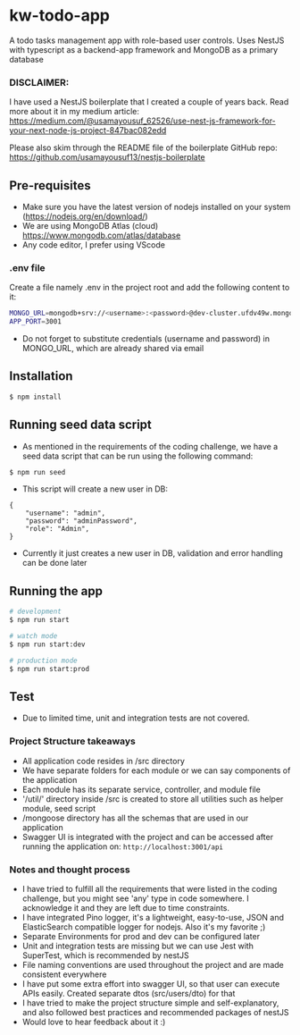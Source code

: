 # kw-todo-app

A todo tasks management app with role-based user controls. Uses NestJS with typescript as a backend-app framework and MongoDB as a primary database

### DISCLAIMER:
I have used a NestJS boilerplate that I created a couple of years back. Read more about it in my medium article:
https://medium.com/@usamayousuf_62526/use-nest-js-framework-for-your-next-node-js-project-847bac082edd

Please also skim through the README file of the boilerplate GitHub repo:
https://github.com/usamayousuf13/nestjs-boilerplate


## Pre-requisites

* Make sure you have the latest version of nodejs installed on your system (https://nodejs.org/en/download/)
* We are using MongoDB Atlas (cloud) https://www.mongodb.com/atlas/database
* Any code editor, I prefer using VScode

### .env file

Create a file namely .env in the project root and add the following content to it:

```bash
MONGO_URL=mongodb+srv://<username>:<password>@dev-cluster.ufdv49w.mongodb.net/todoApp?retryWrites=true&w=majority&appName=dev-cluster
APP_PORT=3001
```

* Do not forget to substitute credentials (username and password) in MONGO_URL, which are already shared via email

## Installation

```bash
$ npm install
```

## Running seed data script
* As mentioned in the requirements of the coding challenge, we have a seed data script that can be run using the following command:

```bash
$ npm run seed
```
* This script will create a new user in DB:
```
{
    "username": "admin",
    "password": "adminPassword",
    "role": "Admin",
}
```
* Currently it just creates a new user in DB, validation and error handling can be done later

## Running the app

```bash
# development
$ npm run start

# watch mode
$ npm run start:dev

# production mode
$ npm run start:prod
```

## Test

* Due to limited time, unit and integration tests are not covered.

### Project Structure takeaways

* All application code resides in /src directory
* We have separate folders for each module or we can say components of the application
* Each module has its separate service, controller, and module file
* '/util/' directory inside /src is created to store all utilities such as helper module, seed script
* /mongoose directory has all the schemas that are used in our application
* Swagger UI is integrated with the project and can be accessed after running the application on:
```http://localhost:3001/api```


### Notes and thought process

* I have tried to fulfill all the requirements that were listed in the coding challenge, but you might see 'any' type in code somewhere. I acknowledge it and they are left due to time constraints. 
* I have integrated Pino logger, it's a lightweight, easy-to-use, JSON and ElasticSearch compatible logger for nodejs. Also it's my favorite ;)
* Separate Environments for prod and dev can be configured later
* Unit and integration tests are missing but we can use Jest with SuperTest, which is recommended by nestJS
* File naming conventions are used throughout the project and are made consistent everywhere
* I have put some extra effort into swagger UI, so that user can execute APIs easily. Created separate dtos (src/users/dto) for that
* I have tried to make the project structure simple and self-explanatory, and also followed best practices and recommended packages of nestJS
* Would love to hear feedback about it :)

